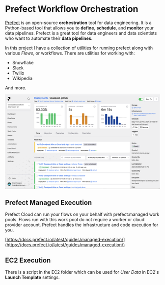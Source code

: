# Prefect Workflow Orchestration

[Prefect](https://www.prefect.io) is an open-source **orchestration** tool for data engineering. It is a Python-based tool that allows you to **define**, **schedule**, and **monitor** your data pipelines. Prefect is a great tool for data engineers and data scientists who want to automate their **data pipelines**. 

In this project I have a collection of utilities for running prefect along with various *Flows*, or workflows. There are utilities for working with:

- Snowflake
- Slack
- Twilio
- Wikipedia

And more.  
 
![Prefect Workflow Orchestration](prefect.png)

## Prefect Managed Execution

Prefect Cloud can run your flows on your behalf with prefect:managed work pools. Flows run with this work pool do not require a worker or cloud provider account. Prefect handles the infrastructure and code execution for you.

[https://docs.prefect.io/latest/guides/managed-execution/](https://docs.prefect.io/latest/guides/managed-execution/)

## EC2 Execution

There is a script in the EC2 folder which can be used for _User Data_ in EC2's **Launch Template** settings.